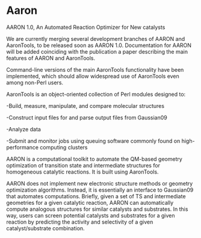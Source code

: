 # Aaron
AARON 1.0, An Automated Reaction Optimizer for New catalysts

We are currently merging several development branches of AARON and AaronTools, to be released soon as AARON 1.0.
Documentation for AARON will be added coinciding with the publication a paper describing the main features of AARON and AaronTools.

Command-line versions of the main AaronTools functionality have been implemented, which should allow widespread use of AaronTools even among non-Perl users.

AaronTools is an object-oriented collection of Perl modules designed to:

-Build, measure, manipulate, and compare molecular structures

-Construct input files for and parse output files from Gaussian09

-Analyze data

-Submit and monitor jobs using queuing software commonly found on high-performance computing clusters

AARON is a computational toolkit to automate the QM-based geometry optimization of transition state and intermediate structures for homogeneous catalytic reactions. It is built using AaronTools.

AARON does not implement new electronic structure methods or geometry optimization algorithms.  Instead, it is essentially an interface to Gaussian09 that automates computations.  Briefly, given a set of TS and intermediate geometries for a given catalytic reaction, AARON can automatically compute analogous structures for similar catalysts and substrates.  In this way, users can screen potential catalysts and substrates for a given reaction by predicting the activity and selectivity of a given catalyst/substrate combination.
